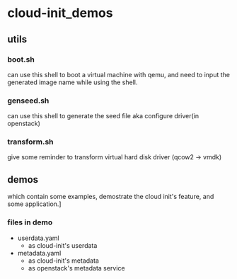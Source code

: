 # cloud-init_demos

## utils
### <span>boot.sh</span>
can use this shell to boot a virtual machine with qemu, and need to input the generated image name while using the shell.

### <span>genseed.sh</span>
can use this shell to generate the seed file aka configure driver(in openstack)

### <span>transform.sh</span>
give some reminder to transform virtual hard disk driver (qcow2 -> vmdk)

## demos
which contain some examples, demostrate the cloud init's feature, and some application.]
### files in demo
- userdata.yaml
    - as cloud-init's userdata
- metadata.yaml
    - as cloud-init's metadata
    - as openstack's metadata service
